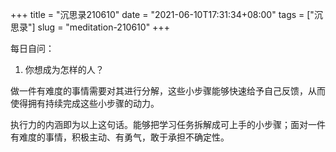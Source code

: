 +++
title = "沉思录210610"
date = "2021-06-10T17:31:34+08:00"
tags = ["沉思录"]
slug = "meditation-210610"
+++

每日自问：

1. 你想成为怎样的人？

做一件有难度的事情需要对其进行分解，这些小步骤能够快速给予自己反馈，从而使得拥有持续完成这些小步骤的动力。

执行力的内涵即为以上这句话。能够把学习任务拆解成可上手的小步骤；面对一件有难度的事情，积极主动、有勇气，敢于承担不确定性。
